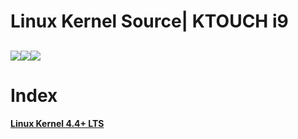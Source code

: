 # Linux Kernel Source| KTOUCH i9

<img src="https://iconarchive.com/download/i98403/dakirby309/simply-styled/OS-Linux.ico"><img src="https://iconarchive.com/download/i98403/dakirby309/simply-styled/OS-Linux.ico"><img src="https://iconarchive.com/download/i98403/dakirby309/simply-styled/OS-Linux.ico">
---------------------------------------------------------------------------------------------------------------------
# Index

<b><a href="">Linux Kernel 4.4+ LTS</a></b>


